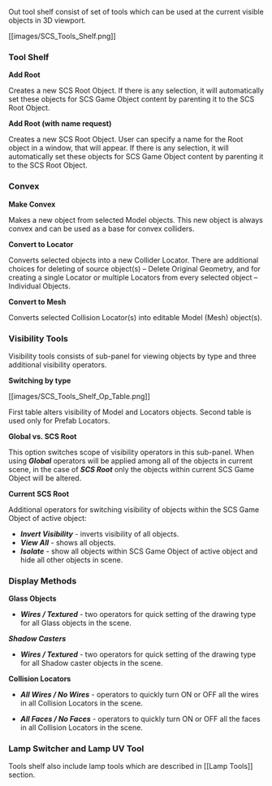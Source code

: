 Out tool shelf consist of set of tools which can be used at the current visible objects in 3D viewport.

[[images/SCS_Tools_Shelf.png]]


### Tool Shelf

**Add Root**

Creates a new SCS Root Object. If there is any selection, it will automatically set these objects for SCS Game Object content by parenting it to the SCS Root Object.


**Add Root (with name request)**

Creates a new SCS Root Object. User can specify a name for the Root object in a window, that will appear. If there is any selection, it will automatically set these objects for SCS Game Object content by parenting it to the SCS Root Object.


### Convex

**Make Convex**

Makes a new object from selected Model objects. This new object is always convex and can be used as a base for convex colliders.


**Convert to Locator**

Converts selected objects into a new Collider Locator. There are additional choices for deleting of source object(s) – Delete Original Geometry, and for creating a single Locator or multiple Locators from every selected object – Individual Objects.


**Convert to Mesh**

Converts selected Collision Locator(s) into editable Model (Mesh) object(s).


### Visibility Tools

Visibility tools consists of sub-panel for viewing objects by type and three additional visibility operators.

**Switching by type**

[[images/SCS_Tools_Shelf_Op_Table.png]]

First table alters visibility of Model and Locators objects. Second table is used only for Prefab Locators.


**Global vs. SCS Root**

This option switches scope of visibility operators in this sub-panel. When using _**Global**_ operators will be applied among all of the objects in current scene, in the case of _**SCS Root**_ only the objects within current SCS Game Object will be altered.

**Current SCS Root**

Additional operators for switching visibility of objects within the SCS Game Object of active object:
* _**Invert Visibility**_ - inverts visibility of all objects.
* _**View All**_ - shows all objects.
* _**Isolate**_ - show all objects within SCS Game Object of active object and hide all other objects in scene.


### Display Methods


**Glass Objects**

* _**Wires / Textured**_ - two operators for quick setting of the drawing type for all Glass objects in the scene.


_**Shadow Casters**_

* _**Wires / Textured**_ - two operators for quick setting of the drawing type for all Shadow caster objects in the scene.


**Collision Locators**

* _**All Wires / No Wires**_ - operators to quickly turn ON or OFF all the wires in all Collision Locators in the scene.

* _**All Faces / No Faces**_ - operators to quickly turn ON or OFF all the faces in all Collision Locators in the scene.


### Lamp Switcher and Lamp UV Tool

Tools shelf also include lamp tools which are described in [[Lamp Tools]] section.